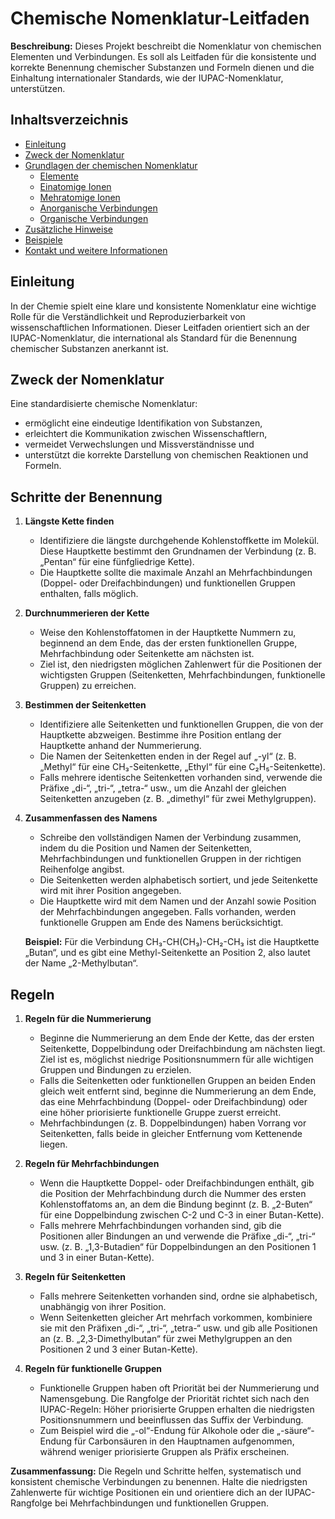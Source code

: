 # Chemische Nomenklatur-Leitfaden

**Beschreibung:** Dieses Projekt beschreibt die Nomenklatur von chemischen Elementen und Verbindungen. Es soll als Leitfaden für die konsistente und korrekte Benennung chemischer Substanzen und Formeln dienen und die Einhaltung internationaler Standards, wie der IUPAC-Nomenklatur, unterstützen.

## Inhaltsverzeichnis

- [Einleitung](#einleitung)
- [Zweck der Nomenklatur](#zweck-der-nomenklatur)
- [Grundlagen der chemischen Nomenklatur](#grundlagen-der-chemischen-nomenklatur)
  - [Elemente](#elemente)
  - [Einatomige Ionen](#einatomige-ionen)
  - [Mehratomige Ionen](#mehratomige-ionen)
  - [Anorganische Verbindungen](#anorganische-verbindungen)
  - [Organische Verbindungen](#organische-verbindungen)
- [Zusätzliche Hinweise](#zusätzliche-hinweise)
- [Beispiele](#beispiele)
- [Kontakt und weitere Informationen](#kontakt-und-weitere-informationen)

## Einleitung

In der Chemie spielt eine klare und konsistente Nomenklatur eine wichtige Rolle für die Verständlichkeit und Reproduzierbarkeit von wissenschaftlichen Informationen. Dieser Leitfaden orientiert sich an der IUPAC-Nomenklatur, die international als Standard für die Benennung chemischer Substanzen anerkannt ist.

## Zweck der Nomenklatur

Eine standardisierte chemische Nomenklatur:
- ermöglicht eine eindeutige Identifikation von Substanzen,
- erleichtert die Kommunikation zwischen Wissenschaftlern,
- vermeidet Verwechslungen und Missverständnisse und
- unterstützt die korrekte Darstellung von chemischen Reaktionen und Formeln.

## Schritte der Benennung

1. **Längste Kette finden**  
   - Identifiziere die längste durchgehende Kohlenstoffkette im Molekül. Diese Hauptkette bestimmt den Grundnamen der Verbindung (z. B. „Pentan“ für eine fünfgliedrige Kette).
   - Die Hauptkette sollte die maximale Anzahl an Mehrfachbindungen (Doppel- oder Dreifachbindungen) und funktionellen Gruppen enthalten, falls möglich.

2. **Durchnummerieren der Kette**  
   - Weise den Kohlenstoffatomen in der Hauptkette Nummern zu, beginnend an dem Ende, das der ersten funktionellen Gruppe, Mehrfachbindung oder Seitenkette am nächsten ist.
   - Ziel ist, den niedrigsten möglichen Zahlenwert für die Positionen der wichtigsten Gruppen (Seitenketten, Mehrfachbindungen, funktionelle Gruppen) zu erreichen.

3. **Bestimmen der Seitenketten**  
   - Identifiziere alle Seitenketten und funktionellen Gruppen, die von der Hauptkette abzweigen. Bestimme ihre Position entlang der Hauptkette anhand der Nummerierung.
   - Die Namen der Seitenketten enden in der Regel auf „-yl“ (z. B. „Methyl“ für eine CH₃-Seitenkette, „Ethyl“ für eine C₂H₅-Seitenkette).
   - Falls mehrere identische Seitenketten vorhanden sind, verwende die Präfixe „di-“, „tri-“, „tetra-“ usw., um die Anzahl der gleichen Seitenketten anzugeben (z. B. „dimethyl“ für zwei Methylgruppen).

4. **Zusammenfassen des Namens**  
   - Schreibe den vollständigen Namen der Verbindung zusammen, indem du die Position und Namen der Seitenketten, Mehrfachbindungen und funktionellen Gruppen in der richtigen Reihenfolge angibst.
   - Die Seitenketten werden alphabetisch sortiert, und jede Seitenkette wird mit ihrer Position angegeben.
   - Die Hauptkette wird mit dem Namen und der Anzahl sowie Position der Mehrfachbindungen angegeben. Falls vorhanden, werden funktionelle Gruppen am Ende des Namens berücksichtigt.

   **Beispiel:** Für die Verbindung CH₃-CH(CH₃)-CH₂-CH₃ ist die Hauptkette „Butan“, und es gibt eine Methyl-Seitenkette an Position 2, also lautet der Name „2-Methylbutan“.

## Regeln

1. **Regeln für die Nummerierung**  
   - Beginne die Nummerierung an dem Ende der Kette, das der ersten Seitenkette, Doppelbindung oder Dreifachbindung am nächsten liegt. Ziel ist es, möglichst niedrige Positionsnummern für alle wichtigen Gruppen und Bindungen zu erzielen.
   - Falls die Seitenketten oder funktionellen Gruppen an beiden Enden gleich weit entfernt sind, beginne die Nummerierung an dem Ende, das eine Mehrfachbindung (Doppel- oder Dreifachbindung) oder eine höher priorisierte funktionelle Gruppe zuerst erreicht.
   - Mehrfachbindungen (z. B. Doppelbindungen) haben Vorrang vor Seitenketten, falls beide in gleicher Entfernung vom Kettenende liegen.

2. **Regeln für Mehrfachbindungen**  
   - Wenn die Hauptkette Doppel- oder Dreifachbindungen enthält, gib die Position der Mehrfachbindung durch die Nummer des ersten Kohlenstoffatoms an, an dem die Bindung beginnt (z. B. „2-Buten“ für eine Doppelbindung zwischen C-2 und C-3 in einer Butan-Kette).
   - Falls mehrere Mehrfachbindungen vorhanden sind, gib die Positionen aller Bindungen an und verwende die Präfixe „di-“, „tri-“ usw. (z. B. „1,3-Butadien“ für Doppelbindungen an den Positionen 1 und 3 in einer Butan-Kette).

3. **Regeln für Seitenketten**  
   - Falls mehrere Seitenketten vorhanden sind, ordne sie alphabetisch, unabhängig von ihrer Position.
   - Wenn Seitenketten gleicher Art mehrfach vorkommen, kombiniere sie mit den Präfixen „di-“, „tri-“, „tetra-“ usw. und gib alle Positionen an (z. B. „2,3-Dimethylbutan“ für zwei Methylgruppen an den Positionen 2 und 3 einer Butan-Kette).

4. **Regeln für funktionelle Gruppen**  
   - Funktionelle Gruppen haben oft Priorität bei der Nummerierung und Namensgebung. Die Rangfolge der Priorität richtet sich nach den IUPAC-Regeln: Höher priorisierte Gruppen erhalten die niedrigsten Positionsnummern und beeinflussen das Suffix der Verbindung.
   - Zum Beispiel wird die „-ol“-Endung für Alkohole oder die „-säure“-Endung für Carbonsäuren in den Hauptnamen aufgenommen, während weniger priorisierte Gruppen als Präfix erscheinen.

**Zusammenfassung:** Die Regeln und Schritte helfen, systematisch und konsistent chemische Verbindungen zu benennen. Halte die niedrigsten Zahlenwerte für wichtige Positionen ein und orientiere dich an der IUPAC-Rangfolge bei Mehrfachbindungen und funktionellen Gruppen.
